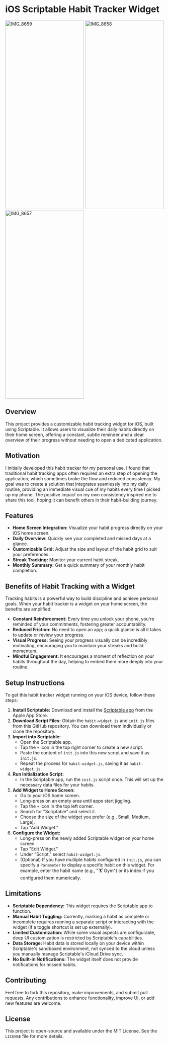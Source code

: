 # iOS Scriptable Habit Tracker Widget


<img width="250" height="600" alt="IMG_8659" src="https://github.com/user-attachments/assets/293e0b0d-f443-46fe-9f74-e57e084500a1" />
<img width="250" height="600" alt="IMG_8658" src="https://github.com/user-attachments/assets/d690bbe5-6c3c-4dd7-927d-9a4ea4d99616" />
<img width="250" height="600" alt="IMG_8657" src="https://github.com/user-attachments/assets/de4a913e-5326-4087-aa1f-5291f4dab0f4" />


## Overview

This project provides a customizable habit tracking widget for iOS, built using Scriptable. It allows users to visualize their daily habits directly on their home screen, offering a constant, subtle reminder and a clear overview of their progress without needing to open a dedicated application.

## Motivation

I initially developed this habit tracker for my personal use. I found that traditional habit tracking apps often required an extra step of opening the application, which sometimes broke the flow and reduced consistency. My goal was to create a solution that integrates seamlessly into my daily routine, providing an immediate visual cue of my habits every time I picked up my phone. The positive impact on my own consistency inspired me to share this tool, hoping it can benefit others in their habit-building journey.

## Features

*   **Home Screen Integration:** Visualize your habit progress directly on your iOS home screen.
*   **Daily Overview:** Quickly see your completed and missed days at a glance.
*   **Customizable Grid:** Adjust the size and layout of the habit grid to suit your preferences.
*   **Streak Tracking:** Monitor your current habit streak.
*   **Monthly Summary:** Get a quick summary of your monthly habit completion.

## Benefits of Habit Tracking with a Widget

Tracking habits is a powerful way to build discipline and achieve personal goals. When your habit tracker is a widget on your home screen, the benefits are amplified:

*   **Constant Reinforcement:** Every time you unlock your phone, you're reminded of your commitments, fostering greater accountability.
*   **Reduced Friction:** No need to open an app; a quick glance is all it takes to update or review your progress.
*   **Visual Progress:** Seeing your progress visually can be incredibly motivating, encouraging you to maintain your streaks and build momentum.
*   **Mindful Engagement:** It encourages a moment of reflection on your habits throughout the day, helping to embed them more deeply into your routine.

## Setup Instructions

To get this habit tracker widget running on your iOS device, follow these steps:

1.  **Install Scriptable:** Download and install the [Scriptable app](https://apps.apple.com/us/app/scriptable/id1405459188) from the Apple App Store.
2.  **Download Script Files:** Obtain the `habit-widget.js` and `init.js` files from this GitHub repository. You can download them individually or clone the repository.
3.  **Import into Scriptable:**
    *   Open the Scriptable app.
    *   Tap the `+` icon in the top right corner to create a new script.
    *   Paste the content of `init.js` into this new script and save it as `init.js`.
    *   Repeat the process for `habit-widget.js`, saving it as `habit-widget.js`.
4.  **Run Initialization Script:**
    *   In the Scriptable app, run the `init.js` script once. This will set up the necessary data files for your habits.
5.  **Add Widget to Home Screen:**
    *   Go to your iOS home screen.
    *   Long-press on an empty area until apps start jiggling.
    *   Tap the `+` icon in the top left corner.
    *   Search for "Scriptable" and select it.
    *   Choose the size of the widget you prefer (e.g., Small, Medium, Large).
    *   Tap "Add Widget."
6.  **Configure the Widget:**
    *   Long-press on the newly added Scriptable widget on your home screen.
    *   Tap "Edit Widget."
    *   Under "Script," select `habit-widget.js`.
    *   (Optional) If you have multiple habits configured in `init.js`, you can specify a `Parameter` to display a specific habit on this widget. For example, enter the habit name (e.g., "🏋️ Gym") or its index if you configured them numerically.

## Limitations

*   **Scriptable Dependency:** This widget requires the Scriptable app to function.
*   **Manual Habit Toggling:** Currently, marking a habit as complete or incomplete requires running a separate script or interacting with the widget (if a toggle shortcut is set up externally).
*   **Limited Customization:** While some visual aspects are configurable, deep UI customization is restricted by Scriptable's capabilities.
*   **Data Storage:** Habit data is stored locally on your device within Scriptable's sandboxed environment, not synced to the cloud unless you manually manage Scriptable's iCloud Drive sync.
*   **No Built-in Notifications:** The widget itself does not provide notifications for missed habits.

## Contributing

Feel free to fork this repository, make improvements, and submit pull requests. Any contributions to enhance functionality, improve UI, or add new features are welcome.

## License

This project is open-source and available under the MIT License. See the `LICENSE` file for more details.


